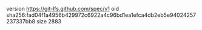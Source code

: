 version https://git-lfs.github.com/spec/v1
oid sha256:fad04f1a4956b429972c6922a4c96bd1ea1efca4db2eb5e94024257237337bb8
size 2883

